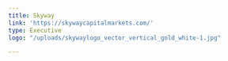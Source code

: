 ```yaml
---
title: Skyway
link: 'https://skywaycapitalmarkets.com/'
type: Executive
logo: "/uploads/skywaylogo_vector_vertical_gold_white-1.jpg"

---
```

